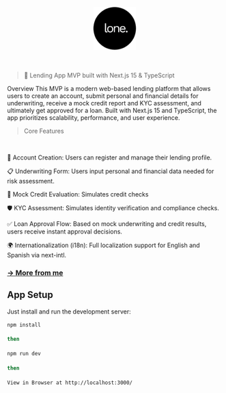 <div align="center">
    <img alt="lone" src="./public/logo.png" width="100">
    </br>
    </br>
    </br>
</div>

> 🚀 Lending App MVP built with Next.js 15 & TypeScript

Overview
This MVP is a modern web-based lending platform that allows users to create an account, submit personal and financial details for underwriting, receive a mock credit report and KYC assessment, and ultimately get approved for a loan. Built with Next.js 15 and TypeScript, the app prioritizes scalability, performance, and user experience.

> Core Features

</br>

🧾 Account Creation: Users can register and manage their lending profile.

📋 Underwriting Form: Users input personal and financial data needed for risk assessment.

🧠 Mock Credit Evaluation: Simulates credit checks

🛡️ KYC Assessment: Simulates identity verification and compliance checks.

✅ Loan Approval Flow: Based on mock underwriting and credit results, users receive instant approval decisions.

🌍 Internationalization (i18n): Full localization support for English and Spanish via next-intl.

### [→ More from me](https://www.hakeemclarke.com/)

## App Setup

Just install and run the development server:

```bash
npm install

then

npm run dev

then 

View in Browser at http://localhost:3000/
```